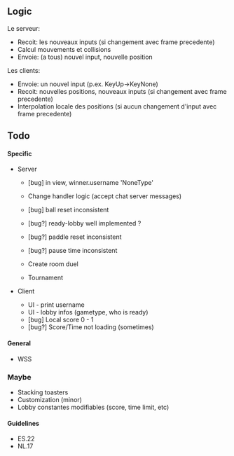 ## Logic
Le serveur:
- Recoit: les nouveaux inputs (si changement avec frame precedente)
- Calcul mouvements et collisions
- Envoie: (a tous) nouvel input, nouvelle position
  
Les clients:
- Envoie: un nouvel input (p.ex. KeyUp->KeyNone)
- Recoit: nouvelles positions, nouveaux inputs (si changement avec frame precedente)
- Interpolation locale des positions (si aucun changement d'input avec frame precedente)

## Todo

#### Specific
- Server
  - [bug] in view, winner.username 'NoneType'
  - Change handler logic (accept chat server messages)
  - [bug] ball reset inconsistent
  - [bug?] ready-lobby well implemented ?
  - [bug?] paddle reset inconsistent
  - [bug?] pause time inconsistent

  - Create room duel
  - Tournament

- Client
  - UI - print username
  - UI - lobby infos (gametype, who is ready)
  - [bug] Local score 0 - 1
  - [bug?] Score/Time not loading (sometimes)

#### General
- WSS

### Maybe
- Stacking toasters
- Customization (minor)
- Lobby constantes modifiables (score, time limit, etc)

#### Guidelines
- ES.22
- NL.17
